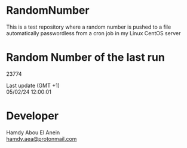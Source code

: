 # RandomNumber    
This is a test repository where a random number is pushed to a file automatically passwordless from a cron job in my Linux CentOS server    
# Random Number of the last run   
23774
      
Last update (GMT +1)    
05/02/24 12:00:01
# Developer    
Hamdy Abou El Anein   
hamdy.aea@protonmail.com
